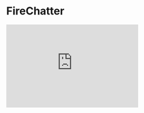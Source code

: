 # FireChatter

<iframe src='https://elfakrs-my.sharepoint.com/personal/nikolca_elfak_rs/_layouts/15/WopiFrame.aspx?sourcedoc={74fe7b76-57b9-4280-b31c-53f77fba71d4}&action=embedview&wdAr=1.7777777777777777' width='350px' height='221px' frameborder='0'>Ovo je ugrađena datoteka <a target='_blank' href='https://office.com'>Microsoft Office</a> prezentacija, koja koristi <a target='_blank' href='https://office.com/webapps'>Office Online</a>.</iframe>
